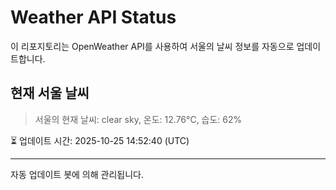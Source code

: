 
# Weather API Status

이 리포지토리는 OpenWeather API를 사용하여 서울의 날씨 정보를 자동으로 업데이트합니다.

## 현재 서울 날씨
> 서울의 현재 날씨: clear sky, 온도: 12.76°C, 습도: 62%

⏳ 업데이트 시간: 2025-10-25 14:52:40 (UTC)

---
자동 업데이트 봇에 의해 관리됩니다.
